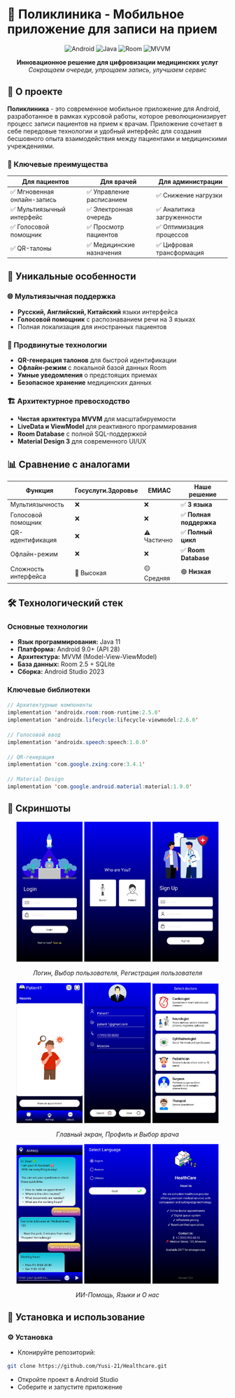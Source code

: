 # 🏥 Поликлиника - Мобильное приложение для записи на прием

<div align="center">

![Android](https://img.shields.io/badge/Android-3DDC84?style=for-the-badge&logo=android&logoColor=white)
![Java](https://img.shields.io/badge/Java-ED8B00?style=for-the-badge&logo=java&logoColor=white)
![Room](https://img.shields.io/badge/Room-4285F4?style=for-the-badge&logo=google-cloud&logoColor=white)
![MVVM](https://img.shields.io/badge/Architecture-MVVM-blue?style=for-the-badge)

**Инновационное решение для цифровизации медицинских услуг**  
*Сокращаем очереди, упрощаем запись, улучшаем сервис*

</div>

## 🌟 О проекте

**Поликлиника** - это современное мобильное приложение для Android, разработанное в рамках курсовой работы, которое революционизирует процесс записи пациентов на прием к врачам. Приложение сочетает в себе передовые технологии и удобный интерфейс для создания бесшовного опыта взаимодействия между пациентами и медицинскими учреждениями.

### 🎯 Ключевые преимущества

| Для пациентов | Для врачей | Для администрации |
|---------------|------------|-------------------|
| ✅ Мгновенная онлайн-запись | ✅ Управление расписанием | ✅ Снижение нагрузки |
| ✅ Мультиязычный интерфейс | ✅ Электронная очередь | ✅ Аналитика загруженности |
| ✅ Голосовой помощник | ✅ Просмотр пациентов | ✅ Оптимизация процессов |
| ✅ QR-талоны | ✅ Медицинские назначения | ✅ Цифровая трансформация |

## 🚀 Уникальные особенности

### 🌐 Мультиязычная поддержка
- **Русский, Английский, Китайский** языки интерфейса
- **Голосовой помощник** с распознаванием речи на 3 языках
- Полная локализация для иностранных пациентов

### 📱 Продвинутые технологии
- **QR-генерация талонов** для быстрой идентификации
- **Офлайн-режим** с локальной базой данных Room
- **Умные уведомления** о предстоящих приемах
- **Безопасное хранение** медицинских данных

### 🏗 Архитектурное превосходство
- **Чистая архитектура MVVM** для масштабируемости
- **LiveData и ViewModel** для реактивного программирования
- **Room Database** с полной SQL-поддержкой
- **Material Design 3** для современного UI/UX

## 📊 Сравнение с аналогами

| Функция | Госуслуги.Здоровье | ЕМИАС | Наше решение |
|---------|-------------------|--------|--------------|
| Мультиязычность | ❌ | ❌ | ✅ **3 языка** |
| Голосовой помощник | ❌ | ❌ | ✅ **Полная поддержка** |
| QR-идентификация | ❌ | ⚠️ Частично | ✅ **Полный цикл** |
| Офлайн-режим | ❌ | ❌ | ✅ **Room Database** |
| Сложность интерфейса | 🔴 Высокая | 🟡 Средняя | 🟢 **Низкая** |

## 🛠 Технологический стек

### Основные технологии
- **Язык программирования:** Java 11
- **Платформа:** Android 9.0+ (API 28)
- **Архитектура:** MVVM (Model-View-ViewModel)
- **База данных:** Room 2.5 + SQLite
- **Сборка:** Android Studio 2023

### Ключевые библиотеки
```java
// Архитектурные компоненты
implementation 'androidx.room:room-runtime:2.5.0'
implementation 'androidx.lifecycle:lifecycle-viewmodel:2.6.0'

// Голосовой ввод
implementation 'androidx.speech:speech:1.0.0'

// QR-генерация
implementation 'com.google.zxing:core:3.4.1'

// Material Design
implementation 'com.google.android.material:material:1.9.0'
```

## 📸 Скриншоты

<div align="center">

<img src="https://github.com/Yusi-21/Healthcare/raw/main/app/src/main/res/screenshots/Screenshot1.jpg" width="30%" alt="login"/>

<img src="https://github.com/Yusi-21/Healthcare/raw/main/app/src/main/res/screenshots/Screenshot2.jpg" width="30%" alt="check"/>

<img src="https://github.com/Yusi-21/Healthcare/raw/main/app/src/main/res/screenshots/Screenshot3.jpg" width="30%" alt="register_patient"/>


*Логин, Выбор пользователя, Регистрация пользователя*
</div>


<div align="center">
  
<img src="https://github.com/Yusi-21/Healthcare/raw/main/app/src/main/res/screenshots/Screenshot4.jpg" width="30%" alt="main_page"/>

<img src="https://github.com/Yusi-21/Healthcare/raw/main/app/src/main/res/screenshots/Screenshot5.jpg" width="30%" alt="profile"/>

<img src="https://github.com/Yusi-21/Healthcare/raw/main/app/src/main/res/screenshots/Screenshot6.jpg" width="30%" alt="check_doctor"/>

*Главный экран, Профиль и Выбор врача*

</div>

<div align="center">
  
<img src="https://github.com/Yusi-21/Healthcare/raw/main/app/src/main/res/screenshots/Screenshot7.jpg" width="30%" alt="ai"/>

<img src="https://github.com/Yusi-21/Healthcare/raw/main/app/src/main/res/screenshots/Screenshot8.jpg" width="30%" alt="language"/>

<img src="https://github.com/Yusi-21/Healthcare/raw/main/app/src/main/res/screenshots/Screenshot9.jpg" width="30%" alt="about_us"/>

*ИИ-Помощь, Языки и О нас*

</div>


## 🚀 Установка и использование

### ⚙ Установка
- Клонируйте репозиторий:
```bash
git clone https://github.com/Yusi-21/Healthcare.git
```
- Откройте проект в Android Studio
- Соберите и запустите приложение
